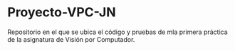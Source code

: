 # Proyecto-VPC-JN
Repositorio en el que se ubica el código y pruebas de mla primera práctica de la asignatura de Visión por Computador.
